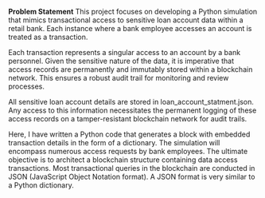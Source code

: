 
**Problem Statement** This project focuses on developing a Python simulation that mimics transactional access to sensitive loan account data within a retail bank. Each instance where a bank employee accesses an account is treated as a transaction.

Each transaction represents a singular access to an account by a bank personnel. Given the sensitive nature of the data, it is imperative that access records are permanently and immutably stored within a blockchain network. This ensures a robust audit trail for monitoring and review processes.

All sensitive loan account details are stored in loan_account_statment.json. Any access to this information necessitates the permanent logging of these access records on a tamper-resistant blockchain network for audit trails. 

Here, I have written a Python code that generates a block with embedded transaction details in the form of a dictionary. The simulation will encompass numerous access requests by bank employees. The ultimate objective is to architect a blockchain structure containing data access transactions. Most transactional queries in the blockchain are conducted in JSON (JavaScript Object Notation format). A JSON format is very similar to a Python dictionary.

